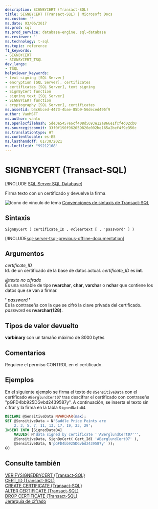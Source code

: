 ```yaml
---
description: SIGNBYCERT (Transact-SQL)
title: SIGNBYCERT (Transact-SQL) | Microsoft Docs
ms.custom: ''
ms.date: 03/06/2017
ms.prod: sql
ms.prod_service: database-engine, sql-database
ms.reviewer: ''
ms.technology: t-sql
ms.topic: reference
f1_keywords:
- SIGNBYCERT
- SIGNBYCERT_TSQL
dev_langs:
- TSQL
helpviewer_keywords:
- text signing [SQL Server]
- encryption [SQL Server], certificates
- certificates [SQL Server], text signing
- SignByCert function
- signing text [SQL Server]
- SIGNBYCERT function
- cryptography [SQL Server], certificates
ms.assetid: b4c6bced-4473-4bae-85b9-56deced495f9
author: VanMSFT
ms.author: vanto
ms.openlocfilehash: 5de3e5457e6cf408d5693e12a866e1fcf4d02cb0
ms.sourcegitcommit: 33f0f190f962059826e002be165a2bef4f9e350c
ms.translationtype: HT
ms.contentlocale: es-ES
ms.lasthandoff: 01/30/2021
ms.locfileid: "99212168"
---
```

# <a name="signbycert-transact-sql"></a>SIGNBYCERT (Transact-SQL)
[!INCLUDE [SQL Server SQL Database](../../includes/applies-to-version/sql-asdb.md)]

  Firma texto con un certificado y devuelve la firma.  
  
 ![Icono de vínculo de tema](../../database-engine/configure-windows/media/topic-link.gif "Icono de vínculo de tema") [Convenciones de sintaxis de Transact-SQL](../../t-sql/language-elements/transact-sql-syntax-conventions-transact-sql.md)  
  
## <a name="syntax"></a>Sintaxis  
  
```syntaxsql 
SignByCert ( certificate_ID , @cleartext [ , 'password' ] )  
```  
  
[!INCLUDE[sql-server-tsql-previous-offline-documentation](../../includes/sql-server-tsql-previous-offline-documentation.md)]

## <a name="arguments"></a>Argumentos
 *certificate_ID*  
 Id. de un certificado de la base de datos actual. *certificate_ID* es **int**.  
  
 *\@texto no cifrado*  
 Es una variable de tipo **nvarchar**, **char**, **varchar** o **nchar** que contiene los datos que se van a firmar.  
  
 **'** *password* **'**  
 Es la contraseña con la que se cifró la clave privada del certificado. *password* es **nvarchar(128)**.  
  
## <a name="return-types"></a>Tipos de valor devuelto  
 **varbinary** con un tamaño máximo de 8000 bytes.  
  
## <a name="remarks"></a>Comentarios  
 Requiere el permiso CONTROL en el certificado.  
  
## <a name="examples"></a>Ejemplos  
 En el siguiente ejemplo se firma el texto de `@SensitiveData` con el certificado `ABerglundCert07` tras descifrar el certificado con contraseña "pGFD4bb925DGvbd2439587y". A continuación, se inserta el texto sin cifrar y la firma en la tabla `SignedData04`.  
  
```sql  
DECLARE @SensitiveData NVARCHAR(max);  
SET @SensitiveData = N'Saddle Price Points are   
    2, 3, 5, 7, 11, 13, 17, 19, 23, 29';  
INSERT INTO [SignedData04]  
    VALUES( N'data signed by certificate ''ABerglundCert07''',  
    @SensitiveData, SignByCert( Cert_Id( 'ABerglundCert07' ),   
    @SensitiveData, N'pGFD4bb925DGvbd2439587y' ));  
GO  
```  
  
## <a name="see-also"></a>Consulte también  
 [VERIFYSIGNEDBYCERT &#40;Transact-SQL&#41;](../../t-sql/functions/verifysignedbycert-transact-sql.md)   
 [CERT_ID &#40;Transact-SQL&#41;](../../t-sql/functions/cert-id-transact-sql.md)   
 [CREATE CERTIFICATE &#40;Transact-SQL&#41;](../../t-sql/statements/create-certificate-transact-sql.md)   
 [ALTER CERTIFICATE &#40;Transact-SQL&#41;](../../t-sql/statements/alter-certificate-transact-sql.md)   
 [DROP CERTIFICATE &#40;Transact-SQL&#41;](../../t-sql/statements/drop-certificate-transact-sql.md)   
 [Jerarquía de cifrado](../../relational-databases/security/encryption/encryption-hierarchy.md)  
  
  
